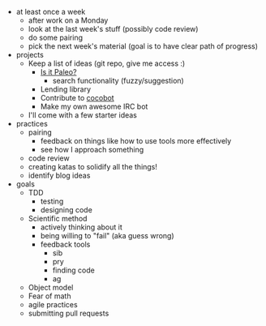 * at least once a week
  * after work on a Monday
  * look at the last week's stuff (possibly code review)
  * do some pairing
  * pick the next week's material (goal is to have clear path of progress)
* projects
  * Keep a list of ideas (git repo, give me access :)
    * [Is it Paleo?](http://isitpaleo.info)
      * search functionality (fuzzy/suggestion)
    * Lending library
    * Contribute to [cocobot](https://github.com/kalimar/cocobot)
    * Make my own awesome IRC bot
  * I'll come with a few starter ideas
* practices
  * pairing
    * feedback on things like how to use tools more effectively
    * see how I approach something
  * code review
  * creating katas to solidify all the things!
  * identify blog ideas
* goals
  * TDD
    * testing
    * designing code
  * Scientific method
    * actively thinking about it
    * being willing to "fail" (aka guess wrong)
    * feedback tools
      * sib
      * pry
      * finding code
      * ag
  * Object model
  * Fear of math
  * agile practices
  * submitting pull requests
